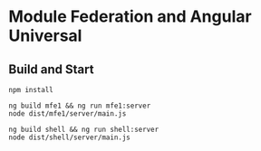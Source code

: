 # Module Federation and Angular Universal

## Build and Start

```
npm install

ng build mfe1 && ng run mfe1:server
node dist/mfe1/server/main.js

ng build shell && ng run shell:server
node dist/shell/server/main.js
```